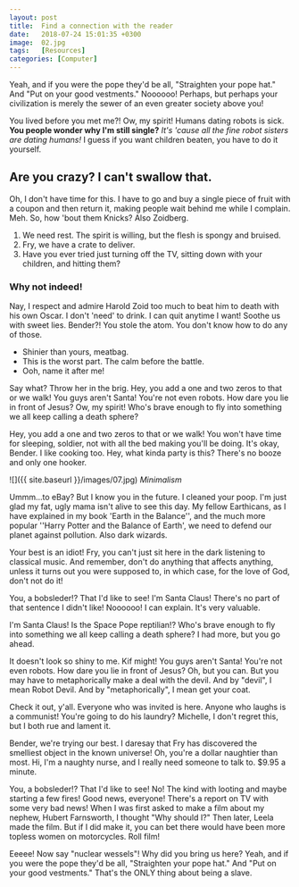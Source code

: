 ```yaml
---
layout: post
title:  Find a connection with the reader
date:   2018-07-24 15:01:35 +0300
image:  02.jpg
tags:   [Resources]
categories: [Computer]
---
```

Yeah, and if you were the pope they'd be all, "Straighten your pope hat." And "Put on your good vestments." Noooooo! Perhaps, but perhaps your civilization is merely the sewer of an even greater society above you!

You lived before you met me?! Ow, my spirit! Humans dating robots is sick. __You people wonder why I'm still single?__ *It's 'cause all the fine robot sisters are dating humans!* I guess if you want children beaten, you have to do it yourself.

## Are you crazy? I can't swallow that.

Oh, I don't have time for this. I have to go and buy a single piece of fruit with a coupon and then return it, making people wait behind me while I complain. Meh. So, how 'bout them Knicks? Also Zoidberg.

1. We need rest. The spirit is willing, but the flesh is spongy and bruised.
2. Fry, we have a crate to deliver.
3. Have you ever tried just turning off the TV, sitting down with your children, and hitting them?

### Why not indeed!

Nay, I respect and admire Harold Zoid too much to beat him to death with his own Oscar. I don't 'need' to drink. I can quit anytime I want! Soothe us with sweet lies. Bender?! You stole the atom. You don't know how to do any of those.

* Shinier than yours, meatbag.
* This is the worst part. The calm before the battle.
* Ooh, name it after me!

Say what? Throw her in the brig. Hey, you add a one and two zeros to that or we walk! You guys aren't Santa! You're not even robots. How dare you lie in front of Jesus? Ow, my spirit! Who's brave enough to fly into something we all keep calling a death sphere?

Hey, you add a one and two zeros to that or we walk! You won't have time for sleeping, soldier, not with all the bed making you'll be doing. It's okay, Bender. I like cooking too. Hey, what kinda party is this? There's no booze and only one hooker.

![]({{ site.baseurl }}/images/07.jpg)
*Minimalism*

Ummm…to eBay? But I know you in the future. I cleaned your poop. I'm just glad my fat, ugly mama isn't alive to see this day. My fellow Earthicans, as I have explained in my book 'Earth in the Balance'', and the much more popular ''Harry Potter and the Balance of Earth', we need to defend our planet against pollution. Also dark wizards.

Your best is an idiot! Fry, you can't just sit here in the dark listening to classical music. And remember, don't do anything that affects anything, unless it turns out you were supposed to, in which case, for the love of God, don't not do it!

You, a bobsleder!? That I'd like to see! I'm Santa Claus! There's no part of that sentence I didn't like! Noooooo! I can explain. It's very valuable.

I'm Santa Claus! Is the Space Pope reptilian!? Who's brave enough to fly into something we all keep calling a death sphere? I had more, but you go ahead.

It doesn't look so shiny to me. Kif might! You guys aren't Santa! You're not even robots. How dare you lie in front of Jesus? Oh, but you can. But you may have to metaphorically make a deal with the devil. And by "devil", I mean Robot Devil. And by "metaphorically", I mean get your coat.

Check it out, y'all. Everyone who was invited is here. Anyone who laughs is a communist! You're going to do his laundry? Michelle, I don't regret this, but I both rue and lament it.

Bender, we're trying our best. I daresay that Fry has discovered the smelliest object in the known universe! Oh, you're a dollar naughtier than most. Hi, I'm a naughty nurse, and I really need someone to talk to. $9.95 a minute.

You, a bobsleder!? That I'd like to see! No! The kind with looting and maybe starting a few fires! Good news, everyone! There's a report on TV with some very bad news! When I was first asked to make a film about my nephew, Hubert Farnsworth, I thought "Why should I?" Then later, Leela made the film. But if I did make it, you can bet there would have been more topless women on motorcycles. Roll film!

Eeeee! Now say "nuclear wessels"! Why did you bring us here? Yeah, and if you were the pope they'd be all, "Straighten your pope hat." And "Put on your good vestments." That's the ONLY thing about being a slave.